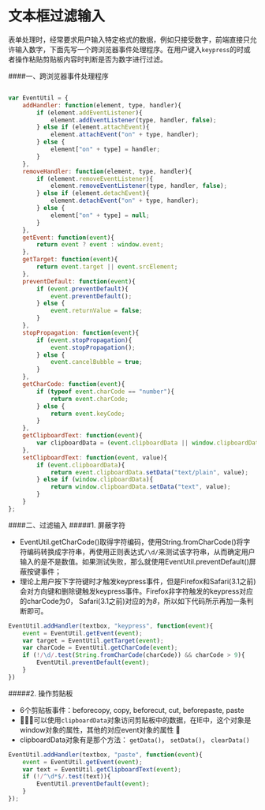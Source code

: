 # 文本框过滤输入
表单处理时，经常要求用户输入特定格式的数据，例如只接受数字，前端直接只允许输入数字，下面先写一个跨浏览器事件处理程序。在用户键入`keypress`的时或者操作粘贴剪贴板内容时判断是否为数字进行过滤。


####一、跨浏览器事件处理程序
```js

var EventUtil = {
    addHandler: function(element, type, handler){
        if (element.addEventListener){
            element.addEventListener(type, handler, false);
        } else if (element.attachEvent){
            element.attachEvent("on" + type, handler);
        } else {
            element["on" + type] = handler;
        }
    },
    removeHandler: function(element, type, handler){
        if (element.removeEventListener){
            element.removeEventListener(type, handler, false);
        } else if (element.detachEvent){
            element.detachEvent("on" + type, handler);
        } else {
            element["on" + type] = null;
        }
    },
    getEvent: function(event){
        return event ? event : window.event;
    },
    getTarget: function(event){
        return event.target || event.srcElement;
    },
    preventDefault: function(event){
        if (event.preventDefault){
            event.preventDefault();
        } else {
            event.returnValue = false;
        }
    },
    stopPropagation: function(event){
        if (event.stopPropagation){
            event.stopPropagation();
        } else {
            event.cancelBubble = true;
        }
    },
    getCharCode: function(event){
        if (typeof event.charCode == "number"){
            return event.charCode;
        } else {
            return event.keyCode;
        }
    },
    getClipboardText: function(event){
        var clipboardData = (event.clipboardData || window.clipboardData); return                     clipboardData.getData("text");
    },
    setClipboardText: function(event, value){
        if (event.clipboardData){
            return event.clipboardData.setData("text/plain", value);
        } else if (window.clipboardData){
            return window.clipboardData.setData("text", value);
        }
    }
};
```

####二、过滤输入
#####1. 屏蔽字符
+ EventUtil.getCharCode()取得字符编码，使用String.fromCharCode()将字符编码转换成字符串，再使用正则表达式`/\d/`来测试该字符串，从而确定用户输入的是不是数值。如果测试失败，那么就使用EventUtil.preventDefault()屏蔽按键事件；
+ 理论上用户按下字符键时才触发keypress事件，但是Firefox和Safari(3.1之前)会对方向键和删除键触发keypress事件。Firefox非字符触发的keypress对应的charCode为*0*， Safari(3.1之前)对应的为*8*，所以如下代码所示再加一条判断即可。   

```js
EventUtil.addHandler(textbox, "keypress", function(event){
    event = EventUtil.getEvent(event);
    var target = EventUtil.getTarget(event);
    var charCode = EventUtil.getCharCode(event);
    if (!/\d/.test(String.fromCharCode(charCode)) && charCode > 9){
        EventUtil.preventDefault(event);
    }
})        
```
    
#####2. 操作剪贴板
+ 6个剪贴板事件：beforecopy, copy, beforecut, cut, beforepaste, paste
+ 􏱑􏱒􏱓可以使用`clipboardData`对象访问剪贴板中的数据，在IE中，这个对象是window对象的属性，其他的对应event对象的属性 􏰎
+ clipboardData对象有是那个方法： `getData()`， `setData()`， `clearData()`


```js
EventUtil.addHandler(textbox, "paste", function(event){
    event = EventUtil.getEvent(event);
    var text = EventUtil.getClipboardText(event);
    if (!/^\d*$/.test(text)){
        EventUtil.preventDefault(event);
    }
});

```





